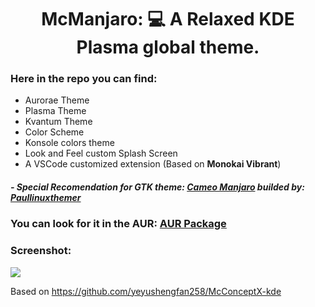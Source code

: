 <div align="center">
<h1>McManjaro: 💻  A Relaxed KDE Plasma global theme.
</div>


### Here in the repo you can find:

- Aurorae Theme
- Plasma Theme
- Kvantum Theme
- Color Scheme
- Konsole colors theme
- Look and Feel custom Splash Screen
- A VSCode customized extension (Based on **Monokai Vibrant**)

##### - Special Recomendation for GTK theme: [Cameo Manjaro](https://github.com/paullinuxthemer/cameo/tree/master/Cameo-Manjaro-themes) builded by: [Paullinuxthemer](https://github.com/paullinuxthemer)

### You can look for it in the AUR: [AUR Package](https://aur.archlinux.org/packages/mcmanjaro-kde-git/)

### Screenshot:

![](https://github.com/MiguelRAvila/McConceptX-Customized-Theme/blob/master/Images%20/Screenshot.png)

Based on https://github.com/yeyushengfan258/McConceptX-kde 
